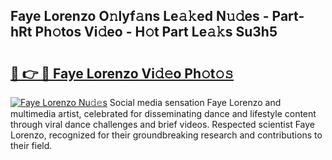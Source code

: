 ## Faye Lorenzo O𝚗lyf𝚊ns Le𝚊𝚔ed N𝚞𝚍es - Part-hRt Ph𝚘tos Vi𝚍eo - H𝚘t Part Le𝚊𝚔s Su3h5

# <h2><a href="http://hf8ftk2.feru.top/?c=Faye+Lorenzo">🔗 👉 🔴 Faye Lorenzo Vi𝚍𝚎o Ph𝚘t𝚘𝚜</a></h2>

[![Faye Lorenzo Nu𝚍𝚎s](https://i.imgur.com/0TWrTi3.gif)](http://hf8ftk2.feru.top/?c=Faye+Lorenzo)
Social media sensation Faye Lorenzo and multimedia artist, celebrated for disseminating dance and lifestyle content through viral dance challenges and brief videos. Respected scientist Faye Lorenzo, recognized for their groundbreaking research and contributions to their field. 
